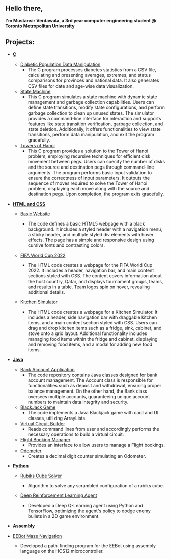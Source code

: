 ## Hello there, 
**I'm Mustansir Verdawala, a 3rd year computer engineering student @ Toronto Metropolitan University**
##
 ## Projects:

- <b>[C](https://github.com/MustansirVerdawala/C)</b>
  - [Diabetic Population Data Manipulation](https://github.com/MustansirVerdawala/C/blob/main/DiabeticPopulationDataManipulation/)
    - The C program processes diabetes statistics from a CSV file, calculating and presenting averages, extremes, and status comparisons for provinces and national data. It also generates CSV files for date and age-wise data visualization.
  - [State Machine](https://github.com/MustansirVerdawala/C/blob/main/StateMachine/)
    - This C program simulates a state machine with dynamic state management and garbage collection capabilities. Users can define state transitions, modify state configurations, and perform garbage collection to clean up unused states. The simulator provides a command-line interface for interaction and supports features like state transition verification, garbage collection, and state deletion. Additionally, it offers functionalities to view state transitions, perform data manipulation, and exit the program gracefully.
  - [Towers of Hanoi](https://github.com/MustansirVerdawala/C/blob/main/TowersOfHanoi/)
    - This C program provides a solution to the Tower of Hanoi problem, employing recursive techniques for efficient disk movement between pegs. Users can specify the number of disks and the source and destination pegs through command-line arguments. The program performs basic input validation to ensure the correctness of input parameters. It outputs the sequence of moves required to solve the Tower of Hanoi problem, displaying each move along with the source and destination pegs. Upon completion, the program exits gracefully.

- <b>[HTML and CSS](https://github.com/MustansirVerdawala/FrontEnd)</b>
  - [Basic Website](https://github.com/MustansirVerdawala/FrontEnd/blob/main/BasicWebsite)
    - The code defines a basic HTML5 webpage with a black background. It includes a styled header with a navigation menu, a sticky header, and multiple styled div elements with hover effects. The page has a simple and responsive design using cursive fonts and contrasting colors.
 
  - [FIFA World Cup 2022](https://github.com/MustansirVerdawala/FrontEnd/blob/main/FifaWorldCup2022)
    - The HTML code creates a webpage for the FIFA World Cup 2022. It includes a header, navigation bar, and main content sections styled with CSS. The content covers information about the host country, Qatar, and displays tournament groups, teams, and results in a table. Team logos spin on hover, revealing additional details.
   
  - [Kitchen Simulator](https://github.com/rackman404/Terrahacks-2024-Project)  
    - The HTML code creates a webpage for a Kitchen Simulator. It includes a header, side navigation bar with draggable kitchen items, and a main content section styled with CSS. Users can drag and drop kitchen items such as a fridge, sink, cabinet, and stove onto a grid layout. Additional functionality includes managing food items within the fridge and cabinet, displaying and removing food items, and a modal for adding new food items.

- <b>[Java](https://github.com/MustansirVerdawala/Java)</b>
  - [Bank Account Application](https://github.com/MustansirVerdawala/Java/blob/main/BankAccountApplication/)
    - The code repository contains Java classes designed for bank account management. The Account class is responsible for functionalities such as deposit and withdrawal, ensuring proper balance management. On the other hand, the Bank class oversees multiple accounts, guaranteeing unique account numbers to maintain data integrity and security.
  - [BlackJack Game](https://github.com/MustansirVerdawala/Java/tree/main/BlackJack%20Game)
    - The code implements a Java Blackjack game with card and UI classes, utilizing ArrayLists.
  - [Virtual Circuit Builder](https://github.com/MustansirVerdawala/Java/tree/main/Circuit%20Builder)
    - Reads command lines from user and accordingly performs the necessary operations to build a virtual circuit.
  - [Flight Booking Manager](https://github.com/MustansirVerdawala/Java/tree/main/FlightBooking)
    - Provides an interface to allow users to manage a Flight bookings.
  - [Odometer](https://github.com/MustansirVerdawala/Java/tree/main/Odometer)
    - Creates a decimal digit counter simulating an Odometer.
    
- <b>[Python](https://github.com/MustansirVerdawala/Python)</b>
  - [Rubiks Cube Solver](https://github.com/MustansirVerdawala/Python/blob/main/RubiksSolver)
    - Algorithm to solve any scrambled configuration of a rubiks cube.
   
  - [Deep Reinforcement Learning Agent](https://github.com/MustansirVerdawala/Python/blob/main/DRL)
    - Developed a Deep Q-Learning agent using Python and TensorFlow, optimizing the agent's policy to dodge enemy bullets in a 2D game environment.
   
- <b>[Assembly](https://github.com/MustansirVerdawala/Assembly)</b>
 - [EEBot Maze Navigation](https://github.com/MustansirVerdawala/EEBotMazeNavigation/main.asm)
   - Developed a path-finding program for the EEBot using assembly language on the HCS12 microcontroller.
